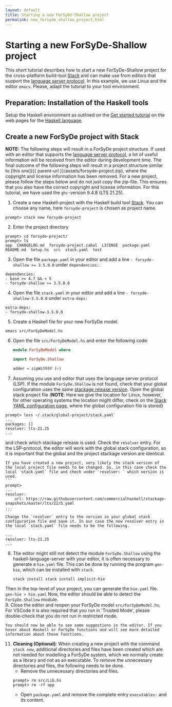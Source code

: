 ```yaml
---
layout: default
title: Starting a new ForSyDe-Shallow project
permalink: new_forsyde_shallow_project.html
---
```


# Starting a new ForSyDe-Shallow project

This short tutorial describes how to start a new ForSyDe-Shallow project for the cross-platform build-tool [Stack](https://docs.haskellstack.org/) and can make use from editors that support the [language server protocol](https://microsoft.github.io/language-server-protocol/). In this example, we use Linux and the editor `emacs`. Please, adapt the tutorial to your tool environment.

## Preparation: Installation of the Haskell tools

Setup the Haskell environment as outlined on the [Get started tutorial](https://www.haskell.org/get-started/) on the web pages for the [Haskell language](https://www.haskell.org). 

## Create a new ForSyDe project with Stack

**NOTE:** The following steps will result in a ForSyDe project structure. If used with an editor that supports the  [language server protocol](https://microsoft.github.io/language-server-protocol/), a lot of useful information will be received from the editor during development time. The final outcome  of the following steps will result in a project structure similar to [this one]({{ parent-url }}/assets/forsyde-project.zip), where the copyright and license information has been removed. For a new project, please follow the steps below and do not just copy the zip-file. This ensures that you also have the correct copyright and license information. For this tutorial, we have used the `ghc`-version 9.4.8 (LTS 21.25).

1. Create a new Haskell-project with the Haskell build tool [Stack](https://docs.haskellstack.org). You can choose any name, here `forsyde-project` is chosen as project name.
```
prompt> stack new forsyde-project
```
2. Enter the project directory
```
prompt> cd forsyde-project/
prompt> ls
app  CHANGELOG.md  forsyde-project.cabal  LICENSE  package.yaml  README.md  Setup.hs  src  stack.yaml  test
```
3. Open the file `package.yaml` in your editor and add a line `- forsyde-shallow >= 3.5.0.0` under `dependencies:`.
```
dependencies:
- base >= 4.7 && < 5
- forsyde-shallow >= 3.5.0.0
```
4. Open the file `stack.yaml` in your editor and add a line `- forsyde-shallow-3.5.0.0` under `extra-deps:`
```
extra-deps: 
- forsyde-shallow-3.5.0.0
```
5. Create a Haskell file for your new ForSyDe model. 
```
emacs src/ForSyDeModel.hs
```
6. Open the file `src/ForSyDeModel.hs` and enter the following code: 
    ```haskell
	module ForSyDeModel where

	import ForSyDe.Shallow

	adder = zipWithSY (+)
	``` 
7. Assuming you use and editor that uses the language server protocol (LSP). If the module `ForSyDe.Shallow` is not found, check that your global configuration uses the same [stackage release version](https://www.stackage.org/#about). Open the global stack project file (**NOTE**: Here we give the location for Linux, however, for other operating systems the location might differ, check on the [Stack YAML configuration page](https://docs.haskellstack.org/en/stable/yaml_configuration/), where the global configuration file is stored)
```
prompt> less ~/.stack/global-project/stack.yaml`
...
packages: []
resolver: lts-21.25
...
```
and check which stackage release is used. Check the `resolver` entry. For the LSP-protocol, the editor will work with the global stack configuration, so it is important that the global and the project stackage version are identical. 

	If you have created a new project, very likely the stack version of the local project file needs to be changed. So, in this case check the local `stack.yaml` file and check under `resolver: ` which version is used.
	```
	prompt> 
	...
	resolver:
		url: https://raw.githubusercontent.com/commercialhaskell/stackage-snapshots/master/lts/22/5.yaml
	...
	```
	Change the `resolver` entry to the version in your global stack configuration file and save it. In our case the new resolver entry in the local `stack.yaml` file needs to be the following.
```
...
resolver: lts-21.25
...
```
8. The editor might still not detect the module `ForSyDe.Shallow` using the haskell-language-server with your editor, it is often necessary to generate a `hie.yaml` file. This can be done by running the program `gen-hie`, which can be installed with `stack`. 
   ```
   stack install stack install implicit-hie
   ```
Then in the top-level of your project, you can generate the `hie.yaml` file.
    ```
    gen-hie > hie.yaml
	```
Now, the editor should be able to detect the `ForSyDe.Shallow` module.	
9. Close the editor and reopen your ForSyDe model `src/ForSyDeModel.hs`. For VSCode it is also required that you run in 'Trusted Mode', please double-check that you do not run in restricted mode.

	You should now be able to see some suggestions in the editor. If you hover about Haskell or ForSyDe functions and will see more detailed information about these functions.
11. **Cleaning (Optional)**: When creating a new project with the command `stack new`, additional directories and files have been created which are not needed for modelling a ForSyDe system, which we normally create as a library and not as an executable. To remove the unnecessary directories and files, the following needs to be done.
	 * Remove the unnecessary directories and files.
	  ```
	  prompt> rm src/Lib.hs
	  prompt> rm -rf app
	  ```
	 * Open `package.yaml` and remove the complete entry `executables:` and its content.
